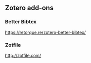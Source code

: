 ## Zotero add-ons
### Better Bibtex
https://retorque.re/zotero-better-bibtex/
### Zotfile
http://zotfile.com/
